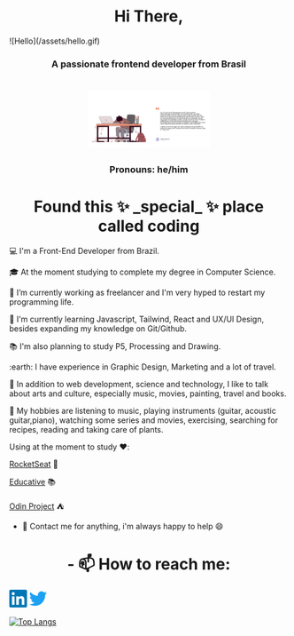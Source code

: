 <h1 align="center">Hi There, </h1>![Hello](/assets/hello.gif)
<h3 align="center">A passionate frontend developer from Brasil</h3>

<h1 align="center">
  <img alt="Working" title="Desk" src="/assets/frame1.png" width="220px" />
</h1>

<h3 align="center">Pronouns: he/him</h3>



<h1 align="center">
Found this ✨ _special_ ✨ place called coding 
</h1


💻 I'm a Front-End Developer from Brazil.

🎓 At the moment studying to complete my degree in Computer Science.

🔭 I’m currently working as freelancer and I'm very hyped to restart my programming life.

📖 I'm currently learning Javascript, Tailwind, React and UX/UI Design, besides expanding my knowledge on Git/Github.

📚 I'm also planning to study P5, Processing and Drawing.

:earth: I have experience in Graphic Design, Marketing and a lot of travel.

💬 In addition to web development, science and technology, I like to talk about arts and culture, especially music, movies, painting, travel and books.

🎉 My hobbies are listening to music, playing instruments (guitar, acoustic guitar,piano), watching some series and movies, exercising, searching for recipes, reading and taking care of plants.

Using at the moment to study :heart::

[RocketSeat](https://www.rocketseat.com.br) :rocket:

[Educative](https://educative.com) :books: 

[Odin Project](https://theodinproject.com) :tent:

- 💬 Contact me for anything, i'm always happy to help :smile:

<h1 align="center">
- 📫 How to reach me: 
</h1>




<a align="center">
<img alt="" src="assets/linkedin.svg" width="32px" height="32px"/>
<img alt="" src="assets/twitter.svg" width="32px" height="32px"/>
</a>




[![Top Langs](https://github-readme-stats.vercel.app/api/top-langs/?username=fpedruski&layout=compact)](https://github.com/anuraghazra/github-readme-stats)



